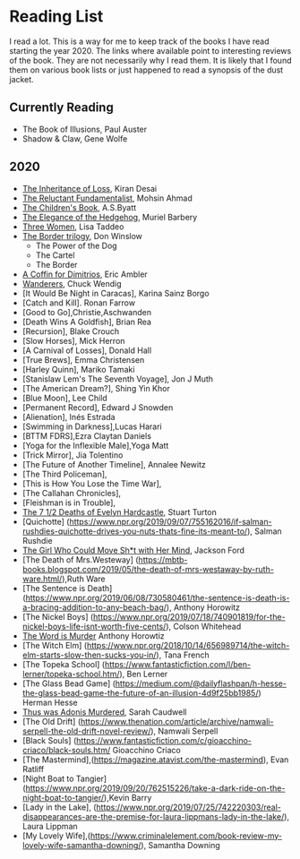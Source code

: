 # Reading List

I read a lot. This is a way for me to keep track of the books I have read starting the year 2020.
The links where available point to interesting reviews of the book. They are not necessarily why I read them. It is likely that I found them on various book lists or just happened to read a synopsis of the dust jacket. 

## Currently Reading
* The Book of Illusions, Paul Auster
* Shadow & Claw, Gene Wolfe


## 2020
* [The Inheritance of Loss](https://bookmarks.reviews/reviews/the-inheritance-of-loss/), Kiran Desai
* [The Reluctant Fundamentalist](https://lithub.com/why-every-american-should-read-the-relucant-fundamentalist/),  Mohsin Ahmad 
* [The Children's Book](https://www.npr.org/2011/07/29/120058248/free-loves-discontents-a-s-byatts-children), A.S.Byatt
* [The Elegance of the Hedgehog](http://www.words-and-dirt.com/words/review-muriel-barberys-the-elegance-of-the-hedgehog/), Muriel Barbery
* [Three Women](https://www.npr.org/2019/07/08/739523657/debut-book-tells-of-the-real-life-longings-and-frustrations-of-three-women), Lisa Taddeo
* [The Border trilogy](https://www.npr.org/2019/03/03/698645059/the-border-is-shakespeare-for-our-times-seriously), Don Winslow
    * The Power of the Dog
    * The Cartel
    * The Border
* [A Coffin for Dimitrios](https://blog.mcdaniel.edu/mysteryreviewsfa2017/1920-1939/a-coffin-for-dimitrios-by-eric-ambler-1938/), Eric Ambler
* [Wanderers](https://www.npr.org/2019/07/06/738974776/these-wanderers-are-heading-for-the-end-of-the-world), Chuck Wendig
* [It Would Be Night in Caracas], Karina Sainz Borgo
* [Catch and Kill]. Ronan Farrow
* [Good to Go],Christie,Aschwanden 
* [Death Wins A Goldfish], Brian Rea
* [Recursion], Blake Crouch
* [Slow Horses], Mick Herron
* [A Carnival of Losses], Donald Hall
* [True Brews], Emma Christensen
* [Harley Quinn], Mariko Tamaki
* [Stanislaw Lem's The Seventh Voyage], Jon J Muth
* [The American Dream?], Shing Yin Khor
* [Blue Moon], Lee Child
* [Permanent Record], Edward J Snowden
* [Alienation], Inés Estrada
* [Swimming in Darkness],Lucas Harari 
* [BTTM FDRS],Ezra Claytan Daniels
* [Yoga for the Inflexible Male],Yoga Matt 
* [Trick Mirror], Jia Tolentino 
* [The Future of Another Timeline], Annalee Newitz 
* [The Third Policeman],
* [This is How You Lose the Time War],
* [The Callahan Chronicles],
* [Fleishman is in Trouble],
* [The 7 1/2 Deaths of Evelyn Hardcastle](https://crimefictionlover.com/2018/03/the-seven-deaths-of-evelyn-hardcastle/), Stuart Turton
* [Quichotte] (https://www.npr.org/2019/09/07/755162016/if-salman-rushdies-quichotte-drives-you-nuts-thats-fine-its-meant-to/), Salman Rushdie
* [The Girl Who Could Move Sh\*t with Her Mind](https://nerdslikeme.co.uk/2019/06/17/review-the-girl-who-could-move-sht-with-her-mind-jackson-ford/), Jackson Ford
* [The Death of Mrs.Westeway] (https://mbtb-books.blogspot.com/2019/05/the-death-of-mrs-westaway-by-ruth-ware.html/),Ruth Ware
* [The Sentence is Death] (https://www.npr.org/2019/06/08/730580461/the-sentence-is-death-is-a-bracing-addition-to-any-beach-bag/), Anthony Horowitz
* [The Nickel Boys] (https://www.npr.org/2019/07/18/740901819/for-the-nickel-boys-life-isnt-worth-five-cents/), Colson Whitehead
* [The Word is Murder](https://thecrimereview.com/2018/11/05/review-the-word-is-murder-by-anthony-horowitz/) Anthony Horowtiz
* [The Witch Elm] (https://www.npr.org/2018/10/14/656989714/the-witch-elm-starts-slow-then-sucks-you-in/), Tana French
* [The Topeka School] (https://www.fantasticfiction.com/l/ben-lerner/topeka-school.htm/), Ben Lerner
* [The Glass Bead Game] (https://medium.com/@dailyflashpan/h-hesse-the-glass-bead-game-the-future-of-an-illusion-4d9f25bb1985/) Herman Hesse
* [Thus was Adonis Murdered](https://www.fantasticfiction.com/c/sarah-caudwell/thus-was-adonis-murdered.htm), Sarah Caudwell
* [The Old Drift] (https://www.thenation.com/article/archive/namwali-serpell-the-old-drift-novel-review/), Namwali Serpell
* [Black Souls] (https://www.fantasticfiction.com/c/gioacchino-criaco/black-souls.htm/ Gioacchino Criaco
* [The Mastermind],(https://magazine.atavist.com/the-mastermind), Evan Ratliff
* [Night Boat to Tangier] (https://www.npr.org/2019/09/20/762515226/take-a-dark-ride-on-the-night-boat-to-tangier/),Kevin Barry
* [Lady in the Lake], (https://www.npr.org/2019/07/25/742220303/real-disappearances-are-the-premise-for-laura-lippmans-lady-in-the-lake/), Laura Lippman
* [My Lovely Wife],(https://www.criminalelement.com/book-review-my-lovely-wife-samantha-downing/), Samantha Downing
